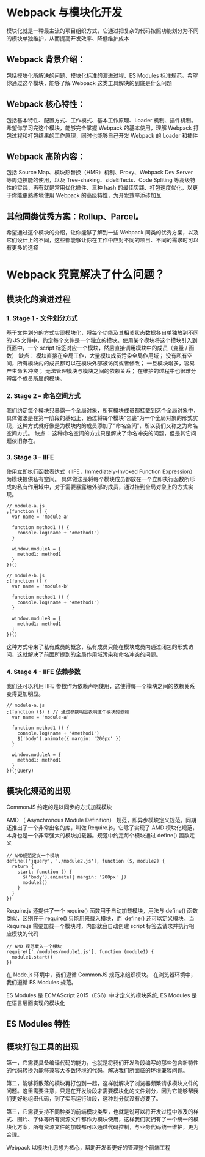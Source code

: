 <!--
 * @Description: Webpack 与模块化开发
 * @Autor: lijinpeng
 * @Date: 2021-03-13 18:51:30
 * @LastEditors: lijinpeng
-->
# Webpack 与模块化开发
模块化就是一种最主流的项目组织方式，它通过把复杂的代码按照功能划分为不同的模块单独维护，从而提高开发效率、降低维护成本

## Webpack 背景介绍：
包括模块化所解决的问题、模块化标准的演进过程、ES Modules 标准规范。希望你通过这个模块，能够了解 Webpack 这类工具解决的到底是什么问题

## Webpack 核心特性：
包括基本特性、配置方式、工作模式、基本工作原理、Loader 机制、插件机制。希望你学习完这个模块，能够完全掌握 Webpack 的基本使用，理解 Webpack 打包过程和打包结果的工作原理，同时也能够自己开发 Webpack 的 Loader 和插件

## Webpack 高阶内容：
包括 Source Map、模块热替换（HMR）机制、Proxy、Webpack Dev Server 等周边技能的使用，以及 Tree-shaking、sideEffects、Code Spliting 等高级特性的实践，再有就是常用优化插件、三种 hash 的最佳实践、打包速度优化，以更于你能更熟练地使用 Webpack 的高级特性，为开发效率添砖加瓦

## 其他同类优秀方案：Rollup、Parcel。
希望通过这个模块的介绍，让你能够了解到一些 Webpack 同类的优秀方案，以及它们设计上的不同，这些都能够让你在工作中应对不同的项目、不同的需求时可以有更多的选择

# Webpack 究竟解决了什么问题？

## 模块化的演进过程

### 1. Stage 1 - 文件划分方式
基于文件划分的方式实现模块化，将每个功能及其相关状态数据各自单独放到不同的 JS 文件中，约定每个文件是一个独立的模块。使用某个模块将这个模块引入到页面中，一个 script 标签对应一个模块，然后直接调用模块中的成员（变量 / 函数）
缺点：
模块直接在全局工作，大量模块成员污染全局作用域；
没有私有空间，所有模块内的成员都可以在模块外部被访问或者修改；
一旦模块增多，容易产生命名冲突；
无法管理模块与模块之间的依赖关系；
在维护的过程中也很难分辨每个成员所属的模块。

### 2. Stage 2 – 命名空间方式
我们约定每个模块只暴露一个全局对象，所有模块成员都挂载到这个全局对象中，具体做法是在第一阶段的基础上，通过将每个模块“包裹”为一个全局对象的形式实现，这种方式就好像是为模块内的成员添加了“命名空间”，所以我们又称之为命名空间方式。
缺点：
这种命名空间的方式只是解决了命名冲突的问题，但是其它问题依旧存在。

### 3. Stage 3 – IIFE
使用立即执行函数表达式（IIFE，Immediately-Invoked Function Expression）为模块提供私有空间。
具体做法是将每个模块成员都放在一个立即执行函数所形成的私有作用域中，对于需要暴露给外部的成员，通过挂到全局对象上的方式实现。
```
// module-a.js
;(function () {
  var name = 'module-a'

  function method1 () {
    console.log(name + '#method1')
  }

  window.moduleA = {
    method1: method1
  }
})()

// module-b.js
;(function () {
  var name = 'module-b'

  function method1 () {
    console.log(name + '#method1')
  }

  window.moduleB = {
    method1: method1
  }
})()
```
这种方式带来了私有成员的概念，私有成员只能在模块成员内通过闭包的形式访问，这就解决了前面所提到的全局作用域污染和命名冲突的问题。

### 4. Stage 4 - IIFE 依赖参数
我们还可以利用 IIFE 参数作为依赖声明使用，这使得每一个模块之间的依赖关系变得更加明显。

```
// module-a.js
;(function ($) { // 通过参数明显表明这个模块的依赖
  var name = 'module-a'

  function method1 () {
    console.log(name + '#method1')
    $('body').animate({ margin: '200px' })
  }

  window.moduleA = {
    method1: method1
  }
})(jQuery)
```

## 模块化规范的出现

CommonJS 约定的是以同步的方式加载模块

AMD （ Asynchronous Module Definition） 规范，即异步模块定义规范。同期还推出了一个非常出名的库，叫做 Require.js，它除了实现了 AMD 模块化规范，本身也是一个非常强大的模块加载器。规范中约定每个模块通过 define() 函数定义
```
// AMD规范定义一个模块
define(['jquery', './module2.js'], function ($, module2) {
  return {
    start: function () {
      $('body').animate({ margin: '200px' })
      module2()
    }
  }
})
```
Require.js 还提供了一个 require() 函数用于自动加载模块，用法与 define() 函数类似，区别在于 require() 只能用来载入模块，而  define() 还可以定义模块。当 Require.js 需要加载一个模块时，内部就会自动创建 script 标签去请求并执行相应模块的代码
```
// AMD 规范载入一个模块
require(['./modules/module1.js'], function (module1) {
  module1.start()
})
```

在 Node.js 环境中，我们遵循 CommonJS 规范来组织模块。
在浏览器环境中，我们遵循 ES Modules 规范。

ES Modules 是 ECMAScript 2015（ES6）中才定义的模块系统, ES Modules 是在语言层面实现的模块化

## ES Modules 特性

## 模块打包工具的出现
第一，它需要具备编译代码的能力，也就是将我们开发阶段编写的那些包含新特性的代码转换为能够兼容大多数环境的代码，解决我们所面临的环境兼容问题。

第二，能够将散落的模块再打包到一起，这样就解决了浏览器频繁请求模块文件的问题。这里需要注意，只是在开发阶段才需要模块化的文件划分，因为它能够帮我们更好地组织代码，到了实际运行阶段，这种划分就没有必要了。

第三，它需要支持不同种类的前端模块类型，也就是说可以将开发过程中涉及的样式、图片、字体等所有资源文件都作为模块使用，这样我们就拥有了一个统一的模块化方案，所有资源文件的加载都可以通过代码控制，与业务代码统一维护，更为合理。


Webpack 以模块化思想为核心，帮助开发者更好的管理整个前端工程